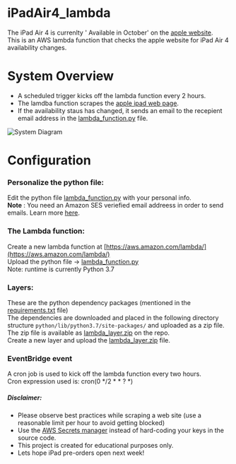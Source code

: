 # iPadAir4_lambda
The iPad Air 4 is currenlty ' Available in October' on the [apple website](https://www.apple.com/ie/ipad-air/).  
This is an AWS lambda function that checks the apple website for iPad Air 4 availability changes.

# System Overview
* A scheduled trigger kicks off the lambda function every 2 hours.  
* The lamdba function scrapes the [apple ipad web page](https://www.apple.com/ie/ipad-air/).   
* If the availability staus has changed, it sends an email to the recepient email address in the [lambda_function.py](./lambda_function.py) file.  
  
![System Diagram](system__diagram.png)

# Configuration

  ### Personalize the python file:
  Edit the python file [lambda_function.py](./lambda_function.py) with your personal info.    
  **Note** : You need an Amazon SES veriefied email addreess in order to send emails. Learn more [here](https://docs.aws.amazon.com/ses/latest/DeveloperGuide/verify-email-addresses.html).
  
  ### The Lambda function: 
  Create a new lambda function at [https://aws.amazon.com/lambda/](https://aws.amazon.com/lambda/)  
  Upload the python file -> [lambda_function.py](./lambda_function.py)  
  Note: runtime is currently Python 3.7  
  
  ### Layers: 
  These are the python dependency packages (mentioned in the [requirements.txt](./requirements.txt) file)    
  The dependencies are downloaded and placed in the following directory structure `python/lib/python3.7/site-packages/` and uploaded as a zip file.   
  The zip file is available as [lambda_layer.zip](./lambda_layer.zip) on the repo.  
  Create a new layer and upload the [lambda_layer.zip](./lambda_layer.zip) file.  
  
  ### EventBridge event
  A cron job is used to kick off the lambda function every two hours.  
  Cron expression used is: cron(0 */2 * * ? *)  
  
  ##### Disclaimer:
  - Please observe best practices while scraping a web site (use a reasonable limit per hour to avoid getting blocked)
  - Use the [AWS Secrets manager](https://aws.amazon.com/secrets-manager/) instead of hard-coding your keys in the source code.
  - This project is created for educational purposes only. 
  - Lets hope iPad pre-orders open next week! 

